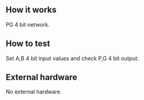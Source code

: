 <!---

This file is used to generate your project datasheet. Please fill in the information below and delete any unused
sections.

You can also include images in this folder and reference them in the markdown. Each image must be less than
512 kb in size, and the combined size of all images must be less than 1 MB.
-->

## How it works

PG 4 bit network.

## How to test

Set A,B 4 bit input values and check P,G 4 bit output.

## External hardware

No external hardware.

